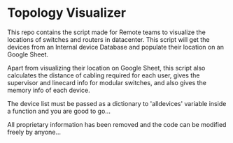 # Topology Visualizer

This repo contains the script made for Remote teams to visualize the locations of switches and routers in datacenter. This script will get the devices from an Internal device Database and populate their location on an Google Sheet.

Apart from visualizing their location on Google Sheet, this script also calculates the distance of cabling required for each user, gives the supervisor and linecard info for modular switches, and also gives the memory info of each device.

The device list must be passed as a dictionary to 'alldevices' variable inside a function and you are good to go...

All proprietary information has been removed and the code can be modified freely by anyone...
